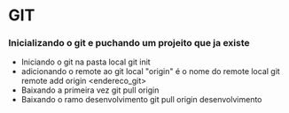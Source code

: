 #       GIT

###     Inicializando o git e puchando um projeito que ja existe
*   Iniciando o git na pasta local 
    git init
*   adicionando o remote ao git local "origin" é o nome do remote local
    git remote add origin <endereco_git>
*   Baixando a primeira vez
    git pull origin 
*   Baixando o ramo desenvolvimento
    git pull origin desenvolvimento
